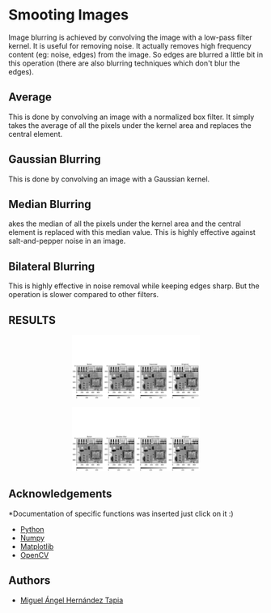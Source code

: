# Smooting Images

Image blurring is achieved by convolving the image with a low-pass filter kernel. It is useful for removing noise. It actually removes high frequency content (eg: noise, edges) from the image. So edges are blurred a little bit in this operation (there are also blurring techniques which don't blur the edges).

## Average

This is done by convolving an image with a normalized box filter. It simply takes the average of all the pixels under the kernel area and replaces the central element. 

##  Gaussian Blurring

This is done by convolving an image with a Gaussian kernel.

## Median Blurring

akes the median of all the pixels under the kernel area and the central element is replaced with this median value. This is highly effective against salt-and-pepper noise in an image.

## Bilateral Blurring

This is highly effective in noise removal while keeping edges sharp. But the operation is slower compared to other filters. 

## RESULTS

<p align="center" width="100%">
    <img width="50%" src="plot2.png">
</p>
<p align="center" width="100%">
    <img width="50%" src="plot3.png">
</p>

## Acknowledgements
*Documentation of specific functions was inserted just click on it :) 
 - [Python](https://www.python.org/)
 - [Numpy](https://numpy.org/doc/)
 - [Matplotlib](https://matplotlib.org/stable/api/_as_gen/matplotlib.pyplot.colorbar.html)
 - [OpenCV](https://docs.opencv.org/4.x/d4/d13/tutorial_py_filtering.html)

## Authors

- [Miguel Ángel Hernández Tapia](https://github.com/MiguelAngel-ht)

